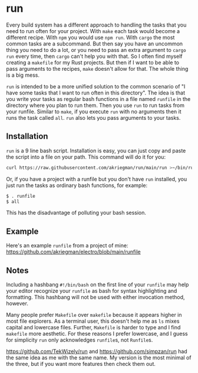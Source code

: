 # run
Every build system has a different approach to handling the tasks that you need to run often for your project. With `make` each task would become a different recipe. With `npm` you would use `npm run`. With `cargo` the most common tasks are a subcommand. But then say you have an uncommon thing you need to do a lot, or you need to pass an extra argument to `cargo run` every time, then `cargo` can't help you with that. So I often find myself creating a `makefile` for my Rust projects. But then if I want to be able to pass arguments to the recipes, `make` doesn't allow for that. The whole thing is a big mess.

`run` is intended to be a more unified solution to the common scenario of "I have some tasks that I want to run often in this directory". The idea is that you write your tasks as regular bash functions in a file named `runfile` in the directory where you plan to run them. Then you use `run` to run tasks from your runfile. Similar to `make`, if you execute `run` with no arguments then it runs the task called `all`. `run` also lets you pass arguments to your tasks.

## Installation

`run` is a 9 line bash script. Installation is easy, you can just copy and paste the script into a file on your path. This command will do it for you:
```bash
curl https://raw.githubusercontent.com/akriegman/run/main/run >~/bin/run ; chmod +x ~/bin/run
```
Or, if you have a project with a runfile but you don't have `run` installed, you just run the tasks as  ordinary bash functions, for example:
```bash
$ . runfile
$ all
```
This has the disadvantage of polluting your bash session.

## Example
Here's an example `runfile` from a project of mine: https://github.com/akriegman/electro/blob/main/runfile

## Notes

Including a hashbang `#!/bin/bash` on the first line of your `runfile` may help your editor recognize your `runfile` as bash for syntax highlighting and formatting. This hashbang will not be used with either invocation method, however.

Many people prefer `Makefile` over `makefile` because it appears higher in most file explorers. As a terminal user, this doesn't help me as `ls` mixes capital and lowercase files. Further, `Makefile` is harder to type and I find `makefile` more aesthetic. For these reasons I prefer lowercase, and I guess for simplicity `run` only acknowledges `runfile`s, not `Runfile`s.

https://github.com/TekWizely/run and https://github.com/simpzan/run had the same idea as me with the same name. My version is the most minimal of the three, but if you want more features then check them out.
